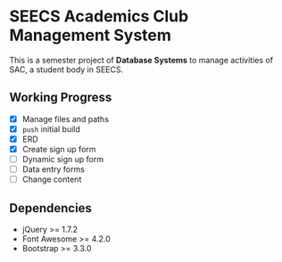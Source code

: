 SEECS Academics Club Management System
======
This is a semester project of **Database Systems** to manage activities of SAC, a student body in SEECS. <br/>

Working Progress
-------
- [x] Manage files and paths
- [x] `push` initial build
- [x] ERD
- [x] Create sign up form
- [ ] Dynamic sign up form
- [ ] Data entry forms
- [ ] Change content

Dependencies
------
* jQuery >= 1.7.2
* Font Awesome >= 4.2.0
* Bootstrap >= 3.3.0